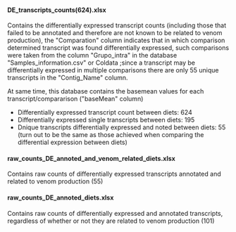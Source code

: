 #### DE_transcripts_counts(624).xlsx

Contains the differentially expressed transcript counts (including those that failed to be annotated and therefore are not known to be related to venom production), the "Comparation" column indicates that in which comparison determined transcript was found differentially expressed, such comparisons were taken from the column "Grupo_intra" in the database "Samples_information.csv" or Coldata ;since a transcript may be differentially expressed in multiple comparisons there are only 55 unique transcripts in the "Contig_Name" column.

At same time, this database contains the basemean values for each transcript/compararison ("baseMean" column)

- Differentially expressed transcript count between diets: 624
- Differentially expressed single transcripts between diets: 195
- Dnique transcripts differentially expressed and noted between diets: 55 (turn out to be the same as those achieved when comparing the differential expression between diets)

#### raw_counts_DE_annoted_and_venom_related_diets.xlsx

Contains raw counts of differentially expressed transcripts annotated and related to venom production (55)

#### raw_counts_DE_annoted_diets.xlsx 

Contains raw counts of differentially expressed and annotated transcripts, regardless of whether or not they are related to venom production (101)

